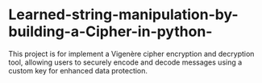 # Learned-string-manipulation-by-building-a-Cipher-in-python-

This project is for implement a Vigenère cipher encryption and decryption tool, allowing users to securely encode and decode messages using a custom key for enhanced data protection. 
